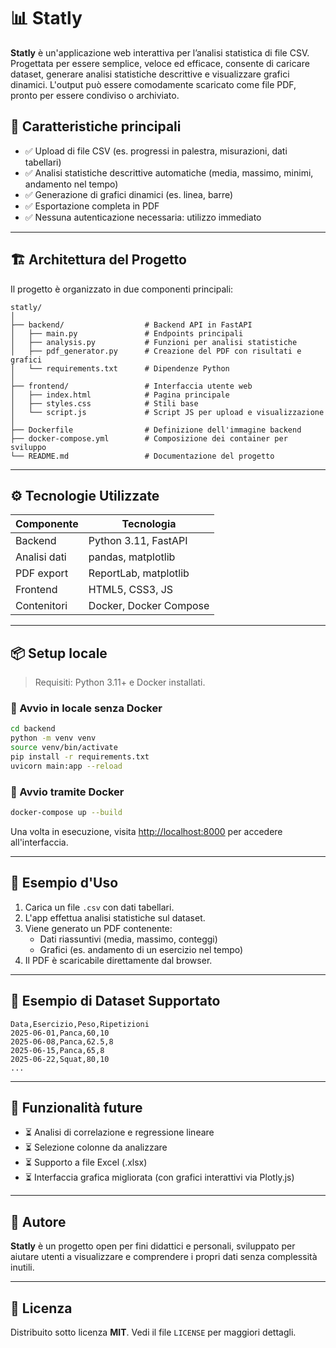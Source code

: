 # 📊 Statly

**Statly** è un'applicazione web interattiva per l’analisi statistica di file CSV. Progettata per essere semplice, veloce ed efficace, consente di caricare dataset, generare analisi statistiche descrittive e visualizzare grafici dinamici. L'output può essere comodamente scaricato come file PDF, pronto per essere condiviso o archiviato.

## 🚀 Caratteristiche principali

- ✅ Upload di file CSV (es. progressi in palestra, misurazioni, dati tabellari)
- ✅ Analisi statistiche descrittive automatiche (media, massimo, minimi, andamento nel tempo)
- ✅ Generazione di grafici dinamici (es. linea, barre)
- ✅ Esportazione completa in PDF
- ✅ Nessuna autenticazione necessaria: utilizzo immediato

---

## 🏗️ Architettura del Progetto

Il progetto è organizzato in due componenti principali:

```
statly/
│
├── backend/                  # Backend API in FastAPI
│   ├── main.py               # Endpoints principali
│   ├── analysis.py           # Funzioni per analisi statistiche
│   ├── pdf_generator.py      # Creazione del PDF con risultati e grafici
│   └── requirements.txt      # Dipendenze Python
│
├── frontend/                 # Interfaccia utente web
│   ├── index.html            # Pagina principale
│   ├── styles.css            # Stili base
│   └── script.js             # Script JS per upload e visualizzazione
│
├── Dockerfile                # Definizione dell'immagine backend
├── docker-compose.yml        # Composizione dei container per sviluppo
└── README.md                 # Documentazione del progetto
```

---

## ⚙️ Tecnologie Utilizzate

| Componente   | Tecnologia            |
|--------------|------------------------|
| Backend      | Python 3.11, FastAPI   |
| Analisi dati | pandas, matplotlib     |
| PDF export   | ReportLab, matplotlib  |
| Frontend     | HTML5, CSS3, JS        |
| Contenitori  | Docker, Docker Compose |

---

## 📦 Setup locale

> Requisiti: Python 3.11+ e Docker installati.

### 🔧 Avvio in locale senza Docker

```bash
cd backend
python -m venv venv
source venv/bin/activate
pip install -r requirements.txt
uvicorn main:app --reload
```

### 🐳 Avvio tramite Docker

```bash
docker-compose up --build
```

Una volta in esecuzione, visita [http://localhost:8000](http://localhost:8000) per accedere all'interfaccia.

---

## 📂 Esempio d'Uso

1. Carica un file `.csv` con dati tabellari.
2. L'app effettua analisi statistiche sul dataset.
3. Viene generato un PDF contenente:
   - Dati riassuntivi (media, massimo, conteggi)
   - Grafici (es. andamento di un esercizio nel tempo)
4. Il PDF è scaricabile direttamente dal browser.

---

## 📄 Esempio di Dataset Supportato

```csv
Data,Esercizio,Peso,Ripetizioni
2025-06-01,Panca,60,10
2025-06-08,Panca,62.5,8
2025-06-15,Panca,65,8
2025-06-22,Squat,80,10
...
```

---

## 🧪 Funzionalità future

- ⏳ Analisi di correlazione e regressione lineare
- ⏳ Selezione colonne da analizzare
- ⏳ Supporto a file Excel (.xlsx)
- ⏳ Interfaccia grafica migliorata (con grafici interattivi via Plotly.js)

---

## 👤 Autore

**Statly** è un progetto open per fini didattici e personali, sviluppato per aiutare utenti a visualizzare e comprendere i propri dati senza complessità inutili.

---

## 📃 Licenza

Distribuito sotto licenza **MIT**. Vedi il file `LICENSE` per maggiori dettagli.
